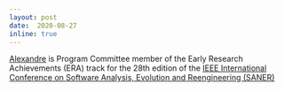 ```yaml
--- 
layout: post 
date:  2020-08-27
inline: true
---
```

[Alexandre](http://bergel.eu) is Program Committee member of the Early Research Achievements (ERA) track for the 28th edition of the [IEEE International Conference on Software Analysis, Evolution and Reengineering (SANER)](http://saner2021.altervista.org/eratrack)
